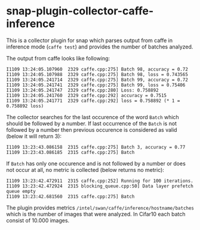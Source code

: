 # snap-plugin-collector-caffe-inference

This is a collector plugin for snap which parses output from caffe in inference
mode (`caffe test`) and provides the number of batches analyzed.

The output from caffe looks like following:
```
I1109 13:24:05.107960  2329 caffe.cpp:275] Batch 98, accuracy = 0.72
I1109 13:24:05.107988  2329 caffe.cpp:275] Batch 98, loss = 0.743565
I1109 13:24:05.241714  2329 caffe.cpp:275] Batch 99, accuracy = 0.72
I1109 13:24:05.241741  2329 caffe.cpp:275] Batch 99, loss = 0.75406
I1109 13:24:05.241747  2329 caffe.cpp:280] Loss: 0.758892
I1109 13:24:05.241760  2329 caffe.cpp:292] accuracy = 0.7515
I1109 13:24:05.241771  2329 caffe.cpp:292] loss = 0.758892 (* 1 = 0.758892 loss)
```
The collector searches for the last occurence of the word `Batch` which should be
followed by a number. If last occurrence of the `Batch` is not followed by a 
number then previous occurence is considered as valid (below it will return 3):
```
I1109 13:23:43.086158  2315 caffe.cpp:275] Batch 3, accuracy = 0.77
I1109 13:23:43.086185  2315 caffe.cpp:275] Batch
```
If `Batch` has only one occurence and is not followed by a number or does not
occur at all, no metric is collected (below returns no metric):
```
I1109 13:23:42.472911  2315 caffe.cpp:252] Running for 100 iterations.
I1109 13:23:42.472924  2315 blocking_queue.cpp:50] Data layer prefetch queue empty
I1109 13:23:42.681560  2315 caffe.cpp:275] Batch
```

The plugin provides metrics `/intel/swan/caffe/inference/hostname/batches` which is
the number of images that were analyzed. In Cifar10 each batch consist of 10.000
images.
